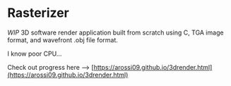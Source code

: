 # Rasterizer

*WIP* 3D software render application built from scratch using C, TGA image format, and wavefront .obj file format.

I know poor CPU...

Check out progress here --> [https://arossi09.github.io/3drender.html](https://arossi09.github.io/3drender.html)

